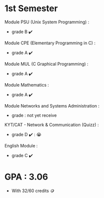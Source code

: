 # 1st Semester

Module PSU (Unix System Programming) :  
  - grade B :heavy_check_mark:  
  
Module CPE (Elementary Programming in C) :  
  - grade A :heavy_check_mark:  
  
Module MUL (C Graphical Programming) :  
  - grade A :heavy_check_mark:    
  
Module Mathematics :   
  - grade A :heavy_check_mark:  
  
Module Networks and Systems Administration :  
  - grade : not yet receive
  
KYT/CAT - Network & Communication (Quizz) :  
  - grade D :heavy_check_mark: : :sob:  
  
English Module :  
  - grade C :heavy_check_mark:  
  
# GPA : 3.06
  - With 32/60 credits :coin:
